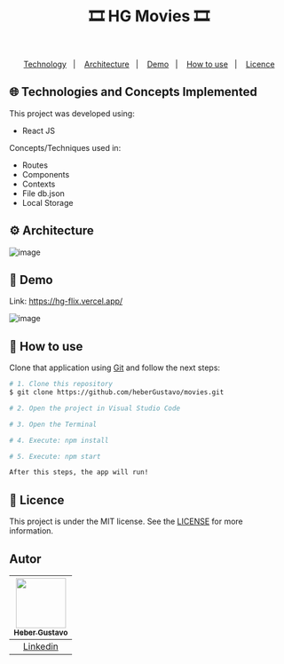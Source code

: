 <h1 align="center">
   🎞 HG Movies 🎞
</h1>

</br>
  
<p align="center">
  <a href="#globe_with_meridians-Technologies-and-Concepts-Implemented">Technology</a>&nbsp;&nbsp;&nbsp;|&nbsp;&nbsp;&nbsp;
   <a href="#gear-Architecture">Architecture</a>&nbsp;&nbsp;&nbsp;|&nbsp;&nbsp;&nbsp;
   <a href="#round_pushpin-demo">Demo</a>&nbsp;&nbsp;&nbsp;|&nbsp;&nbsp;&nbsp;
  <a href="#wrench-How-to-use">How to use</a>&nbsp;&nbsp;&nbsp;|&nbsp;&nbsp;&nbsp;
  <a href="#memo-Licence">Licence</a>
</p>

## :globe_with_meridians: Technologies and Concepts Implemented

This project was developed using:

- React JS

Concepts/Techniques used in:
- Routes
- Components
- Contexts
- File db.json
- Local Storage

## :gear: Architecture

![image](https://github.com/user-attachments/assets/4ed99924-918a-4bfc-bde4-4cae964fbfc2)


## :round_pushpin: Demo
Link: https://hg-flix.vercel.app/

![image](https://github.com/user-attachments/assets/636e2f1b-f049-473a-a480-d9e7ae591a83)




## :wrench: How to use

Clone that application using [Git](https://git-scm.com) and follow the next steps:

```bash
# 1. Clone this repository
$ git clone https://github.com/heberGustavo/movies.git

# 2. Open the project in Visual Studio Code

# 3. Open the Terminal

# 4. Execute: npm install

# 5. Execute: npm start

After this steps, the app will run!
```


## :memo: Licence 
This project is under the MIT license. See the [LICENSE](https://github.com/heberGustavo/movies/blob/main/LICENSE) for more information.


## Autor

| [<img src="https://avatars.githubusercontent.com/u/44476616?v=4" style="max-width: 100%;width: 90px;"><br><sub>Heber Gustavo</sub>](https://github.com/heberGustavo) |
| :---: |
|[Linkedin](https://www.linkedin.com/in/heber-gustavo/)|
